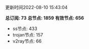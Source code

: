 更新时间2022-08-10 15:43:04

**总订阅: 73**
**总节点: 1859**
**有效节点: 656**
- ss节点: 433
- trojan节点: 157
- v2ray节点: 66
